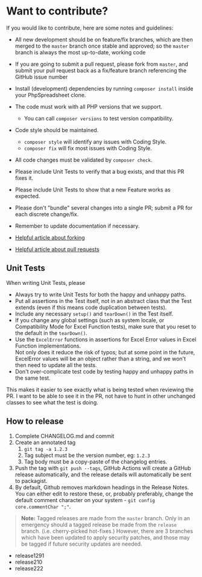 # Want to contribute?

If you would like to contribute, here are some notes and guidelines:

 - All new development should be on feature/fix branches, which are then merged to the `master` branch once stable and approved; so the `master` branch is always the most up-to-date, working code
 - If you are going to submit a pull request, please fork from `master`, and submit your pull request back as a fix/feature branch referencing the GitHub issue number
 - Install (development) dependencies by running `composer install` inside your PhpSpreadsheet clone.
 - The code must work with all PHP versions that we support.
   - You can call `composer versions` to test version compatibility. 
 - Code style should be maintained.
   - `composer style` will identify any issues with Coding Style.
   - `composer fix` will fix most issues with Coding Style.
 - All code changes must be validated by `composer check`.
 - Please include Unit Tests to verify that a bug exists, and that this PR fixes it.
 - Please include Unit Tests to show that a new Feature works as expected.
 - Please don't "bundle" several changes into a single PR; submit a PR for each discrete change/fix.
 - Remember to update documentation if necessary.

 - [Helpful article about forking](https://help.github.com/articles/fork-a-repo/ "Forking a GitHub repository")
 - [Helpful article about pull requests](https://help.github.com/articles/using-pull-requests/ "Pull Requests")

## Unit Tests

When writing Unit Tests, please
 - Always try to write Unit Tests for both the happy and unhappy paths.
 - Put all assertions in the Test itself, not in an abstract class that the Test extends (even if this means code duplication between tests).
 - Include any necessary `setup()` and `tearDown()` in the Test itself.
 - If you change any global settings (such as system locale, or Compatibility Mode for Excel Function tests), make sure that you reset to the default in the `tearDown()`.
 - Use the `ExcelError` functions in assertions for Excel Error values in Excel Function implementations.
   <br />Not only does it reduce the risk of typos; but at some point in the future, ExcelError values will be an object rather than a string, and we won't then need to update all the tests.
 - Don't over-complicate test code by testing happy and unhappy paths in the same test.

This makes it easier to see exactly what is being tested when reviewing the PR. I want to be able to see it in the PR, not have to hunt in other unchanged classes to see what the test is doing.

## How to release

1. Complete CHANGELOG.md and commit
2. Create an annotated tag
    1. `git tag -a 1.2.3`
    2. Tag subject must be the version number, eg: `1.2.3`
    3. Tag body must be a copy-paste of the changelog entries.
3. Push the tag with `git push --tags`, GitHub Actions will create a GitHub release automatically, and the release details will automatically be sent to packagist.
4. By default, Github removes markdown headings in the Release Notes. You can either edit to restore these, or, probably preferably, change the default comment character on your system - `git config core.commentChar ";"`.

> **Note:** Tagged releases are made from the `master` branch. Only in an emergency should a tagged release be made from the `release` branch. (i.e. cherry-picked hot-fixes.) However, there are 3 branches which have been updated to apply security patches, and those may be tagged if future security updates are needed.
- release1291
- release210
- release222

